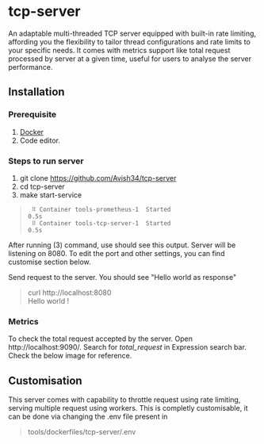 # tcp-server
An adaptable multi-threaded TCP server equipped with built-in rate limiting, affording you the flexibility to tailor thread configurations and rate limits to your specific needs. It comes with metrics support like total request processed by server at a given time, useful for users to analyse the server performance.

## Installation
### Prerequisite
1. [Docker](https://docs.docker.com/desktop/install/mac-install/)
2. Code editor.

### Steps to run server
1. git clone https://github.com/Avish34/tcp-server
2. cd tcp-server
3. make start-service

>      ⠿ Container tools-prometheus-1  Started                                                                                                                          0.5s
>      ⠿ Container tools-tcp-server-1  Started                                                                                                                     0.5s
After running (3) command, use should see this output.
Server will be listening on 8080. To edit the port and other settings, you can find customise section below.

Send request to the server. You should see "Hello world as response"

> curl http://localhost:8080                                         
> Hello world !

### Metrics
To check the total request accepted by the server. Open http://localhost:9090/. Search for *total_request* in Expression search bar. Check the below image for reference.

## Customisation
This server comes with capability to throttle request using rate limiting, serving multiple request using workers. This is completly customisable, it can be done via changing the .env file present in

>  tools/dockerfiles/tcp-server/.env

